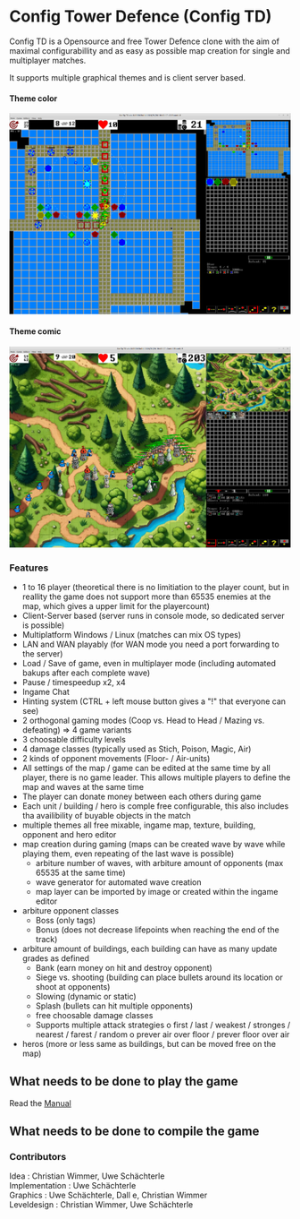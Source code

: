 # Config Tower Defence (Config TD)

Config TD is a Opensource and free Tower Defence clone with the aim of maximal configurabillity and as easy as possible map creation for single and multiplayer matches.

It supports multiple graphical themes and is client server based.

#### Theme color
![](preview_color.png)

#### Theme comic
![](preview_comic.png)

### Features
- 1 to 16 player (theoretical there is no limitiation to the player count, but in reallity the game does not support more than 65535 enemies at the map, which gives a upper limit for the playercount)
- Client-Server based (server runs in console mode, so dedicated server is possible)
- Multiplatform Windows / Linux (matches can mix OS types)
- LAN and WAN playably (for WAN mode you need a port forwarding to the server)
- Load / Save of game, even in multiplayer mode (including automated bakups after each complete wave)
- Pause / timespeedup x2, x4 
- Ingame Chat
- Hinting system (CTRL + left mouse button gives a "!" that everyone can see)
- 2 orthogonal gaming modes (Coop vs. Head to Head / Mazing vs. defeating) => 4 game variants
- 3 choosable difficulty levels
- 4 damage classes (typically used as Stich, Poison, Magic, Air)
- 2 kinds of opponent movements (Floor- / Air-units)
- All settings of the map / game can be edited at the same time by all player, there is no game leader. This allows multiple players to define the map and waves at the same time
- The player can donate money between each others during game
- Each unit / building / hero is comple free configurable, this also includes tha availibility of buyable objects in the match
- multiple themes all free mixable, ingame map, texture, building, opponent and hero editor
- map creation during gaming (maps can be created wave by wave while playing them, even repeating of the last wave is possible)
  * arbiture number of waves, with arbiture amount of opponents (max 65535 at the same time)
  * wave generator for automated wave creation
  * map layer can be imported by image or created within the ingame editor
- arbiture opponent classes
  * Boss (only tags)
  * Bonus (does not decrease lifepoints when reaching the end of the track)
- arbiture amount of buildings, each building can have as many update grades as defined
  * Bank (earn money on hit and destroy opponent)
  * Siege vs. shooting (building can place bullets around its location or shoot at opponents)
  * Slowing (dynamic or static)
  * Splash (bullets can hit multiple opponents)
  * free choosable damage classes
  * Supports multiple attack strategies
    o first / last / weakest / stronges / nearest / farest / random
    o prever air over floor / prever floor over air
- heros (more or less same as buildings, but can be moved free on the map)  

## What needs to be done to play the game

Read the [Manual](manual.md)

## What needs to be done to compile the game

### Contributors
Idea : Christian Wimmer, Uwe Schächterle<br>
Implementation : Uwe Schächterle<br>
Graphics : Uwe Schächterle, Dall e, Christian Wimmer<br>
Leveldesign : Christian Wimmer, Uwe Schächterle<br>
